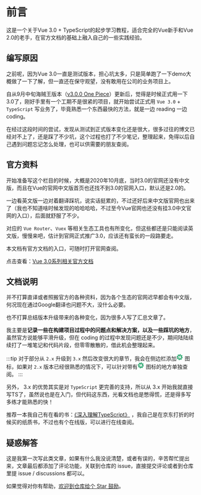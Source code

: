 # 前言

这是一个关于Vue 3.0 + TypeScript的起步学习教程，适合完全的Vue新手和Vue 2.0的老手，在官方文档的基础上融入自己的一些实践经验。

<ClientOnly>
  <vue3-logo />
</ClientOnly>

## 编写原因

之前呢，因为Vue 3.0一直是测试版本，担心坑太多，只是简单跑了一下demo大概做了一下了解，但一直还在保守观望，没有敢用在公司的业务项目上。

自从9月中旬海贼王版本（[v3.0.0 One Piece](https://github.com/vuejs/vue-next/releases/tag/v3.0.0)）更新后，觉得是时候正式用一下3.0了，刚好手里有一个工期不是很紧的项目，就开始尝试正式用 `Vue 3.0` + `TypeScript` 写业务了，毕竟熟悉一个东西最快的方法，就是一边 reading 一边 coding。

在经过这段时间的尝试，发现从测试到正式版本变化还是很大，很多过往的博文已经对不上了，还是踩了不少坑，这个过程也打了不少笔记，整理起来，免得以后自己遇到问题忘记怎么处理，也可以供需要的朋友查阅。

## 官方资料

开始准备写这个栏目的时候，大概是2020年10月底，当时3.0的官网还没有中文版，而且在Vue的官网中文版首页也还找不到3.0的官网入口，默认还是2.0的。

一边看英文版一边对着翻译踩坑，说实话挺累的，不过还好后来中文版官网也出来了（我也不知道啥时候发现的哈哈哈哈，不过至今Vue官网也还没有挂3.0中文官网的入口），后面就舒服了不少。

对应的 `Vue Router`、`Vuex` 等相关生态工具也有所变化，但这些都还是只能阅读英文版，慢慢来吧，估计到官网正式推广3.0，应该还有蛮长的一段路要走。

本文档有官方文档的入口，可随时打开官网查阅。

点击查看：[Vue 3.0系列相关官方文档](links.md#官方文档)

## 文档说明

并不打算直译或者照搬官方的各种资料，因为各个生态的官网迟早都会有中文版，何况现在通过Google翻译也问题不大，没什么必要。

也不打算总结版本升级带来的各种变化，因为很多人写了汇总文章了。

我主要是**记录一些在构建项目过程中的问题点和解决方案，以及一些踩坑的地方**，虽然官方说能够平滑升级，但在 coding 的过程中发现问题还是不少，期间陆陆续续打了一堆笔记和代码片段，但零零散散的，借此机会整理起来。

:::tip
对于部分从 `2.x` 升级到 `3.x` 然后改变很大的章节，我会在侧边栏添加<svg t="1611076639079" class="sidebar__icon--default sidebar__icon--new" viewBox="0 0 1024 1024" version="1.1" xmlns="http://www.w3.org/2000/svg" p-id="2648" width="18" height="18"><path d="M965.76 576l-74.56-78.08a107.2 107.2 0 0 1-19.84-105.6l40.96-99.84a40.96 40.96 0 0 0-39.68-60.8l-107.84-0.64a107.2 107.2 0 0 1-88.64-60.48l-41.6-99.52a40.96 40.96 0 0 0-71.04-14.72l-78.08 74.24a107.2 107.2 0 0 1-105.6 19.84L280 109.76a40.96 40.96 0 0 0-60.8 39.68L216.96 256a107.2 107.2 0 0 1-60.48 88.64l-99.52 41.6a40.96 40.96 0 0 0-14.72 71.04l74.56 78.08a107.52 107.52 0 0 1 19.84 105.6L96 741.76a40.96 40.96 0 0 0 39.68 60.8l107.84 2.56A107.2 107.2 0 0 1 331.84 864l41.6 99.52a40.96 40.96 0 0 0 71.04 14.72l78.08-74.56a107.2 107.2 0 0 1 105.6-19.84l99.84 40.96a40.96 40.96 0 0 0 60.8-39.68l2.56-107.84a107.2 107.2 0 0 1 60.48-88.64l99.52-41.6a40.96 40.96 0 0 0 14.4-71.04z m-309.44 128c-18.56 3.2-43.2 0-79.36-34.56-25.28-24.96-102.72-118.08-154.88-181.12l37.76 187.52a73.92 73.92 0 0 1-1.92 39.68 51.84 51.84 0 0 1-65.6 29.12A64 64 0 0 1 352 686.72l-50.56-288A59.52 59.52 0 0 1 311.68 352a64 64 0 0 1 43.52-21.76A55.36 55.36 0 0 1 416 352c26.24 29.76 52.16 59.84 77.76 89.92 32 36.8 61.12 73.92 91.52 110.72l-39.04-195.52a64 64 0 0 1 3.2-37.12 48.64 48.64 0 0 1 39.04-32 52.8 52.8 0 0 1 40.96 9.28 71.36 71.36 0 0 1 24.64 47.04L704 630.72A55.68 55.68 0 0 1 656.32 704z" fill="#3eaf7c" p-id="2649"></path></svg> 图标，如果对 `2.x` 版本已经很熟悉的情况下，可以针对带有<svg t="1611076639079" class="sidebar__icon--default sidebar__icon--new" viewBox="0 0 1024 1024" version="1.1" xmlns="http://www.w3.org/2000/svg" p-id="2648" width="18" height="18"><path d="M965.76 576l-74.56-78.08a107.2 107.2 0 0 1-19.84-105.6l40.96-99.84a40.96 40.96 0 0 0-39.68-60.8l-107.84-0.64a107.2 107.2 0 0 1-88.64-60.48l-41.6-99.52a40.96 40.96 0 0 0-71.04-14.72l-78.08 74.24a107.2 107.2 0 0 1-105.6 19.84L280 109.76a40.96 40.96 0 0 0-60.8 39.68L216.96 256a107.2 107.2 0 0 1-60.48 88.64l-99.52 41.6a40.96 40.96 0 0 0-14.72 71.04l74.56 78.08a107.52 107.52 0 0 1 19.84 105.6L96 741.76a40.96 40.96 0 0 0 39.68 60.8l107.84 2.56A107.2 107.2 0 0 1 331.84 864l41.6 99.52a40.96 40.96 0 0 0 71.04 14.72l78.08-74.56a107.2 107.2 0 0 1 105.6-19.84l99.84 40.96a40.96 40.96 0 0 0 60.8-39.68l2.56-107.84a107.2 107.2 0 0 1 60.48-88.64l99.52-41.6a40.96 40.96 0 0 0 14.4-71.04z m-309.44 128c-18.56 3.2-43.2 0-79.36-34.56-25.28-24.96-102.72-118.08-154.88-181.12l37.76 187.52a73.92 73.92 0 0 1-1.92 39.68 51.84 51.84 0 0 1-65.6 29.12A64 64 0 0 1 352 686.72l-50.56-288A59.52 59.52 0 0 1 311.68 352a64 64 0 0 1 43.52-21.76A55.36 55.36 0 0 1 416 352c26.24 29.76 52.16 59.84 77.76 89.92 32 36.8 61.12 73.92 91.52 110.72l-39.04-195.52a64 64 0 0 1 3.2-37.12 48.64 48.64 0 0 1 39.04-32 52.8 52.8 0 0 1 40.96 9.28 71.36 71.36 0 0 1 24.64 47.04L704 630.72A55.68 55.68 0 0 1 656.32 704z" fill="#3eaf7c" p-id="2649"></path></svg> 图标的地方单独查阅。
:::

另外， 3.x 的优势其实是对 `TypeScript` 更完善的支持，所以从 3.x 开始我就直接写TS了，虽然说也是在入门，但代码这东西，光看文档也是憋得慌，还是得多写多练才能熟悉的快！

推荐一本我自己有在看的书：[《深入理解TypeScript》](https://jkchao.github.io/typescript-book-chinese/) ，我自己是在京东打折的时候买的纸质书，不过也有个在线版，可以进行在线查阅。

## 疑惑解答

这是我第一次写此类文章，如果有什么我没说清楚，或者有误的，辛苦帮忙提出来，文章最后都添加了评论功能，关联到仓库的 issue，直接提交评论或者到仓库里提 issue / discussions 都可以。

如果觉得对你有帮助，[欢迎到仓库给个 Star 鼓励](https://github.com/chengpeiquan/learning-vue3)。
